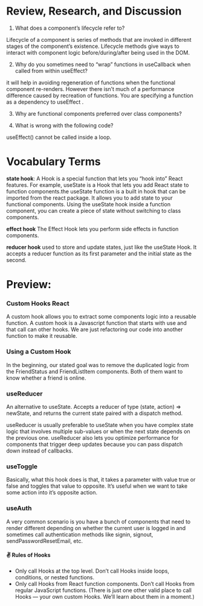# Review, Research, and Discussion

1. What does a component’s lifecycle refer to?

Lifecycle of a component is series of methods that are invoked in different stages of the component’s existence. Lifecycle methods give ways to interact with component logic before/during/after being used in the DOM.

2. Why do you sometimes need to “wrap” functions in useCallback when called from within useEffect?

it will help in avoiding regeneration of functions when the functional component re-renders. However there isn’t much of a performance difference caused by recreation of functions. You are specifying a function as a dependency to useEffect .

3. Why are functional components preferred over class components?


4. What is wrong with the following code?

useEffect() cannot be called inside a loop.


# Vocabulary Terms

**state hook**: A Hook is a special function that lets you “hook into” React features. For example, useState is a Hook that lets you add React state to function components.the useState function is a built in hook that can be imported from the react package. It allows you to add state to your functional components. Using the useState hook inside a function component, you can create a piece of state without switching to class components.

**effect hook** The Effect Hook lets you perform side effects in function components.

**reducer hook** used to store and update states, just like the useState Hook. It accepts a reducer function as its first parameter and the initial state as the second.

# Preview: 

### Custom Hooks React
A custom hook allows you to extract some components logic into a reusable function. A custom hook is a Javascript function that starts with use and that call can other hooks. We are just refactoring our code into another function to make it reusable.

### Using a Custom Hook
In the beginning, our stated goal was to remove the duplicated logic from the FriendStatus and FriendListItem components. Both of them want to know whether a friend is online.

### useReducer
An alternative to useState. Accepts a reducer of type (state, action) => newState, and returns the current state paired with a dispatch method.

useReducer is usually preferable to useState when you have complex state logic that involves multiple sub-values or when the next state depends on the previous one. useReducer also lets you optimize performance for components that trigger deep updates because you can pass dispatch down instead of callbacks.

### useToggle
Basically, what this hook does is that, it takes a parameter with value true or false and toggles that value to opposite. It’s useful when we want to take some action into it’s opposite action.

### useAuth
A very common scenario is you have a bunch of components that need to render different depending on whether the current user is logged in and sometimes call authentication methods like signin, signout, sendPasswordResetEmail, etc.

#### ✌️ Rules of Hooks

* Only call Hooks at the top level. Don’t call Hooks inside loops, conditions, or nested functions.
* Only call Hooks from React function components. Don’t call Hooks from regular JavaScript functions. (There is just one other valid place to call Hooks — your own custom Hooks. We’ll learn about them in a moment.)
